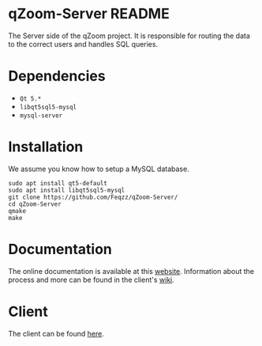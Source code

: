 # qZoom-Server README
The Server side of the qZoom project. It is responsible for routing the data to the correct users and handles SQL queries.
# Dependencies
* `Qt 5.*`
* `libqt5sql5-mysql`
* `mysql-server`

# Installation
We assume you know how to setup a MySQL database.
```
sudo apt install qt5-default
sudo apt install libqt5sql5-mysql
git clone https://github.com/Feqzz/qZoom-Server/
cd qZoom-Server
qmake
make
```

# Documentation
The online documentation is available at this [website](https://tarves.no/docs/qZoom-Server/). Information about the process and more can be found in the client's
[wiki](https://github.com/Feqzz/qZoom-Client/wiki).

# Client
The client can be found [here](https://github.com/Feqzz/qZoom-Client).
